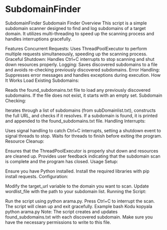 # SubdomainFinder
SubdomainFinder
Subdomain Finder
Overview
This script is a simple subdomain scanner designed to find and log subdomains of a target domain. It utilizes multi-threading to speed up the scanning process and handles interruptions gracefully.

Features
Concurrent Requests: Uses ThreadPoolExecutor to perform multiple requests simultaneously, speeding up the scanning process.
Graceful Shutdown: Handles Ctrl+C interrupts to stop scanning and shut down resources properly.
Logging: Saves discovered subdomains to a file and avoids re-checking previously discovered subdomains.
Error Handling: Suppresses error messages and handles exceptions during execution.
How It Works
Load Existing Subdomains:

Reads the found_subdomains.txt file to load any previously discovered subdomains.
If the file does not exist, it starts with an empty set.
Subdomain Checking:

Iterates through a list of subdomains (from subDomainlist.txt), constructs the full URL, and checks if it resolves.
If a subdomain is found, it is printed and appended to the found_subdomains.txt file.
Handling Interrupts:

Uses signal handling to catch Ctrl+C interrupts, setting a shutdown event to signal threads to stop.
Waits for threads to finish before exiting the program.
Resource Cleanup:

Ensures that the ThreadPoolExecutor is properly shut down and resources are cleaned up.
Provides user feedback indicating that the subdomain scan is complete and the program has closed.
Usage
Setup:

Ensure you have Python installed.
Install the required libraries with pip install requests.
Configuration:

Modify the target_url variable to the domain you want to scan.
Update wordlist_file with the path to your subdomain list.
Running the Script:

Run the script using python arama.py.
Press Ctrl+C to interrupt the scan. The script will clean up and exit gracefully.
Example
bash
Kodu kopyala
python arama.py
Note: The script creates and updates found_subdomains.txt with each discovered subdomain. Make sure you have the necessary permissions to write to this file.
